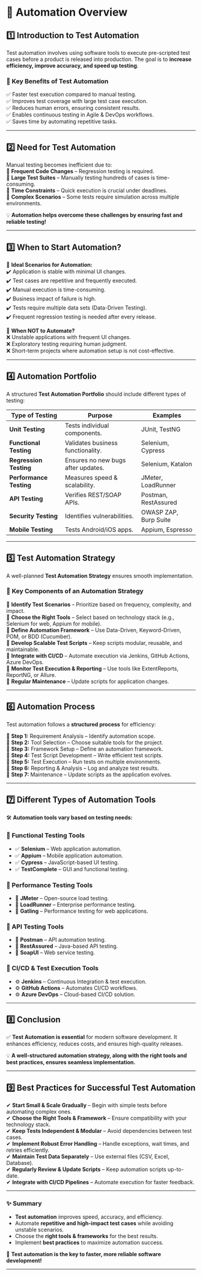 

# **🚀 Automation Overview**

## **1️⃣ Introduction to Test Automation**
Test automation involves using software tools to execute pre-scripted test cases before a product is released into production. The goal is to **increase efficiency, improve accuracy, and speed up testing**.

### **🔹 Key Benefits of Test Automation**
✅ Faster test execution compared to manual testing.  
✅ Improves test coverage with large test case execution.  
✅ Reduces human errors, ensuring consistent results.  
✅ Enables continuous testing in Agile & DevOps workflows.  
✅ Saves time by automating repetitive tasks.  

---

## **2️⃣ Need for Test Automation**
Manual testing becomes inefficient due to:  
📌 **Frequent Code Changes** – Regression testing is required.  
📌 **Large Test Suites** – Manually testing hundreds of cases is time-consuming.  
📌 **Time Constraints** – Quick execution is crucial under deadlines.  
📌 **Complex Scenarios** – Some tests require simulation across multiple environments.  

💡 **Automation helps overcome these challenges by ensuring fast and reliable testing!**  

---

## **3️⃣ When to Start Automation?**
🔹 **Ideal Scenarios for Automation:**  
✔️ Application is stable with minimal UI changes.  
✔️ Test cases are repetitive and frequently executed.  
✔️ Manual execution is time-consuming.  
✔️ Business impact of failure is high.  
✔️ Tests require multiple data sets (Data-Driven Testing).  
✔️ Frequent regression testing is needed after every release.  

🔸 **When NOT to Automate?**  
❌ Unstable applications with frequent UI changes.  
❌ Exploratory testing requiring human judgment.  
❌ Short-term projects where automation setup is not cost-effective.  

---

## **4️⃣ Automation Portfolio**

A structured **Test Automation Portfolio** should include different types of testing:  

| **Type of Testing**  | **Purpose**  | **Examples**  |
|----------------------|-------------|--------------|
| **Unit Testing** | Tests individual components. | JUnit, TestNG |
| **Functional Testing** | Validates business functionality. | Selenium, Cypress |
| **Regression Testing** | Ensures no new bugs after updates. | Selenium, Katalon |
| **Performance Testing** | Measures speed & scalability. | JMeter, LoadRunner |
| **API Testing** | Verifies REST/SOAP APIs. | Postman, RestAssured |
| **Security Testing** | Identifies vulnerabilities. | OWASP ZAP, Burp Suite |
| **Mobile Testing** | Tests Android/iOS apps. | Appium, Espresso |

---

## **5️⃣ Test Automation Strategy**

A well-planned **Test Automation Strategy** ensures smooth implementation.  

### 🔹 **Key Components of an Automation Strategy**
📌 **Identify Test Scenarios** – Prioritize based on frequency, complexity, and impact.  
📌 **Choose the Right Tools** – Select based on technology stack (e.g., Selenium for web, Appium for mobile).  
📌 **Define Automation Framework** – Use Data-Driven, Keyword-Driven, POM, or BDD (Cucumber).  
📌 **Develop Scalable Test Scripts** – Keep scripts modular, reusable, and maintainable.  
📌 **Integrate with CI/CD** – Automate execution via Jenkins, GitHub Actions, Azure DevOps.  
📌 **Monitor Test Execution & Reporting** – Use tools like ExtentReports, ReportNG, or Allure.  
📌 **Regular Maintenance** – Update scripts for application changes.  

---

## **6️⃣ Automation Process**
Test automation follows a **structured process** for efficiency:

📌 **Step 1:** Requirement Analysis – Identify automation scope.  
📌 **Step 2:** Tool Selection – Choose suitable tools for the project.  
📌 **Step 3:** Framework Setup – Define an automation framework.  
📌 **Step 4:** Test Script Development – Write efficient test scripts.  
📌 **Step 5:** Test Execution – Run tests on multiple environments.  
📌 **Step 6:** Reporting & Analysis – Log and analyze test results.  
📌 **Step 7:** Maintenance – Update scripts as the application evolves.  

---

## **7️⃣ Different Types of Automation Tools**

🛠 **Automation tools vary based on testing needs:**

### **🔹 Functional Testing Tools**
- ✅ **Selenium** – Web application automation.  
- ✅ **Appium** – Mobile application automation.  
- ✅ **Cypress** – JavaScript-based UI testing.  
- ✅ **TestComplete** – GUI and functional testing.  

### **🔹 Performance Testing Tools**
- 🚀 **JMeter** – Open-source load testing.  
- 🚀 **LoadRunner** – Enterprise performance testing.  
- 🚀 **Gatling** – Performance testing for web applications.  

### **🔹 API Testing Tools**
- 🔄 **Postman** – API automation testing.  
- 🔄 **RestAssured** – Java-based API testing.  
- 🔄 **SoapUI** – Web service testing.  

### **🔹 CI/CD & Test Execution Tools**
- ⚙ **Jenkins** – Continuous Integration & test execution.  
- ⚙ **GitHub Actions** – Automates CI/CD workflows.  
- ⚙ **Azure DevOps** – Cloud-based CI/CD solution.  

---

## **8️⃣ Conclusion**
✅ **Test Automation is essential** for modern software development. It enhances efficiency, reduces costs, and ensures high-quality releases.  

💡 **A well-structured automation strategy, along with the right tools and best practices, ensures seamless implementation.**  

---

## **9️⃣ Best Practices for Successful Test Automation**

✔ **Start Small & Scale Gradually** – Begin with simple tests before automating complex ones.  
✔ **Choose the Right Tools & Framework** – Ensure compatibility with your technology stack.  
✔ **Keep Tests Independent & Modular** – Avoid dependencies between test cases.  
✔ **Implement Robust Error Handling** – Handle exceptions, wait times, and retries efficiently.  
✔ **Maintain Test Data Separately** – Use external files (CSV, Excel, Database).  
✔ **Regularly Review & Update Scripts** – Keep automation scripts up-to-date.  
✔ **Integrate with CI/CD Pipelines** – Automate execution for faster feedback.  

---

### **✨ Summary**
- **Test automation** improves speed, accuracy, and efficiency.  
- Automate **repetitive and high-impact test cases** while avoiding unstable scenarios.  
- Choose the **right tools & frameworks** for the best results.  
- Implement **best practices** to maximize automation success.  

🚀 **Test automation is the key to faster, more reliable software development!**  

---
